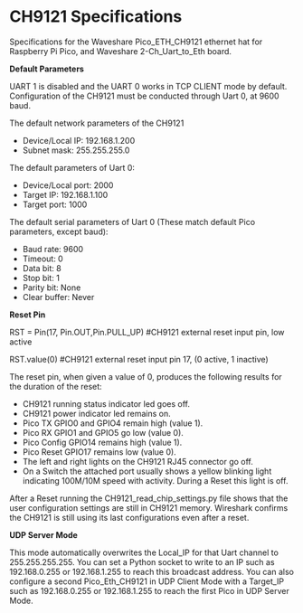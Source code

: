 # CH9121 Specifications
Specifications for the Waveshare Pico_ETH_CH9121 ethernet hat for Raspberry Pi Pico, and Waveshare 2-Ch_Uart_to_Eth board.



**Default Parameters**

UART 1 is disabled and the UART 0 works in TCP CLIENT mode by default.
Configuration of the CH9121 must be conducted through Uart 0, at 9600 baud.

The default network parameters of the CH9121
- Device/Local IP: 192.168.1.200
- Subnet mask: 255.255.255.0

The default parameters of Uart 0:
- Device/Local port: 2000
- Target IP: 192.168.1.100
- Target port: 1000

The default serial parameters of Uart 0 (These match default Pico parameters, except baud):
- Baud rate: 9600
- Timeout: 0
- Data bit: 8
- Stop bit: 1
- Parity bit: None
- Clear buffer: Never


**Reset Pin**

RST = Pin(17, Pin.OUT,Pin.PULL_UP)  #CH9121 external reset input pin, low active

RST.value(0)                        #CH9121 external reset input pin 17, (0 active, 1 inactive)

The reset pin, when given a value of 0, produces the following results for the duration of the reset:
- CH9121 running status indicator led goes off.
- CH9121 power indicator led remains on.
- Pico TX GPIO0 and GPIO4 remain high (value 1).
- Pico RX GPIO1 and GPIO5 go low (value 0).
- Pico Config GPIO14 remains high (value 1).
- Pico Reset GPIO17 remains low (value 0).
- The left and right lights on the CH9121 RJ45 connector go off.
- On a Switch the attached port usually shows a yellow blinking light indicating 100M/10M speed with activity. During a Reset this light is off.

After a Reset running the CH9121_read_chip_settings.py file shows that the user configuration settings are still in CH9121 memory. Wireshark confirms the CH9121 is still using its last configurations even after a reset.


**UDP Server Mode**

This mode automatically overwrites the Local_IP for that Uart channel to 255.255.255.255. You can set a Python socket to write to an IP such as 192.168.0.255 or 192.168.1.255 to reach this broadcast address. You can also configure a second Pico_Eth_CH9121 in UDP Client Mode with a Target_IP such as 192.168.0.255 or 192.168.1.255 to reach the first Pico in UDP Server Mode.
